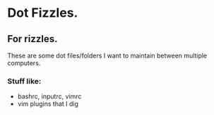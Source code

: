 # Dot Fizzles.
## For rizzles.

These are some dot files/folders I want to maintain between multiple computers.

### Stuff like:
* bashrc, inputrc, vimrc
* vim plugins that I dig
